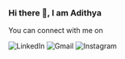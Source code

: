 ### Hi there 👋, I am Adithya


You can connect with me on

<img alt="LinkedIn" src="https://img.shields.io/badge/AdithyaSanyal-%230077B5.svg?style=for-the-badge&logo=linkedin&logoColor=white"/>  <img alt="Gmail" src="https://img.shields.io/badge/adithyasanyal@gmail.com-D14836?style=for-the-badge&logo=gmail&logoColor=white" />  <img alt="Instagram" src="https://img.shields.io/badge/adithyasanyal2410-%23E4405F.svg?style=for-the-badge&logo=Instagram&logoColor=white"/>   
<!--
**AdithyaSanyal/AdithyaSanyal** is a ✨ _special_ ✨ repository because its `README.md` (this file) appears on your GitHub profile.

Here are some ideas to get you started:

- 🔭 I’m currently working on ...
- 🌱 I’m currently learning ...
- 👯 I’m looking to collaborate on ...
- 🤔 I’m looking for help with ...
- 💬 Ask me about ...
- 📫 How to reach me: ...
- 😄 Pronouns: ...
- ⚡ Fun fact: ...
-->

